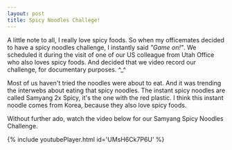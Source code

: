 ```yaml
---
layout: post
title: Spicy Noodles Challege!
---
```


A little note to all, I really love spicy foods.  So when my officemates decided to have a spicy noodles challenge, I instantly said <em>"Game on!"</em>.  We scheduled it during the visit of one of our US colleague from Utah Office who also loves spicy foods. And decided that we video record our challenge, for documentary purposes. ^_^

Most of us haven't tried the noodles were about to eat.  And it was trending the interwebs about eating that spicy noodles.  The instant spicy noodles are called Samyang 2x Spicy, it's the one with the red plastic.  I think this instant noodle comes from Korea, because they also love spicy foods.  

Without further ado, watch the video below for our Samyang Spicy Noodles Challenge.

{% include youtubePlayer.html id='UMsH6Ck7P6U' %}